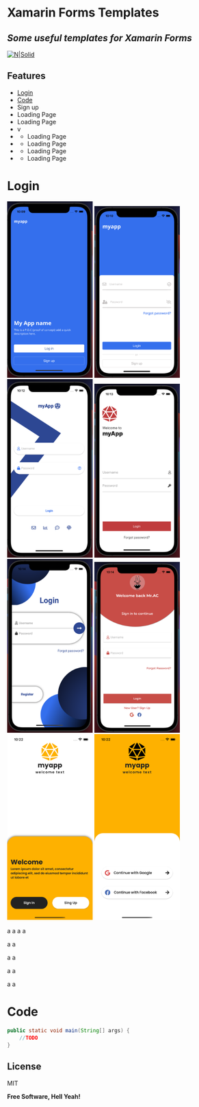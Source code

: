 
# Xamarin Forms Templates
## _Some useful templates for Xamarin Forms_

[![N|Solid](https://cldup.com/dTxpPi9lDf.thumb.png)](https://nodesource.com/products/nsolid)
## Features
- [Login](#login)
-  [Code](#code)
- Sign up
- Loading Page
- Loading Page
- v
- - Loading Page
- - Loading Page
- - Loading Page
- - Loading Page









# Login

 <img src="https://github.com/aimore/XamUI/blob/master/Screenshots/LoginV1.png" width="200">

<img src="https://github.com/aimore/XamUI/blob/master/Screenshots/LoginV2.png" width="200">

 <img src="https://github.com/aimore/XamUI/blob/master/Screenshots/LoginV3.png" width="200">

 <img src="https://github.com/aimore/XamUI/blob/master/Screenshots/LoginV4.png" width="200">

 <img src="https://github.com/aimore/XamUI/blob/master/Screenshots/LoginV5.png" width="200">

 <img src="https://github.com/aimore/XamUI/blob/master/Screenshots/LoginV6.png" width="200">

 <img src="https://github.com/aimore/XamUI/blob/master/Screenshots/LoginV7.png" width="200">

<img src="https://github.com/aimore/XamUI/blob/master/Screenshots/LoginV7-2.png" width="200">


a
a
a
a

a
a

a
a

a
a

a
a


# Code

```java
public static void main(String[] args) {
	//TODO
}
```

## License

MIT

**Free Software, Hell Yeah!**

